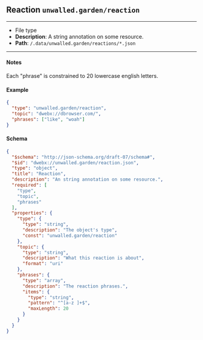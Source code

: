 ## Reaction `unwalled.garden/reaction`

---

 - File type
 - **Description**: A string annotation on some resource.
 - **Path**: `/.data/unwalled.garden/reactions/*.json`

---

#### Notes

Each "phrase" is constrained to 20 lowercase english letters.

#### Example

```json
{
  "type": "unwalled.garden/reaction",
  "topic": "dwebx://dbrowser.com/",
  "phrases": ["like", "woah"]
}
```

#### Schema

```json
{
  "$schema": "http://json-schema.org/draft-07/schema#",
  "$id": "dwebx://unwalled.garden/reaction.json",
  "type": "object",
  "title": "Reaction",
  "description": "An string annotation on some resource.",
  "required": [
    "type",
    "topic",
    "phrases"
  ],
  "properties": {
    "type": {
      "type": "string",
      "description": "The object's type",
      "const": "unwalled.garden/reaction"
    },
    "topic": {
      "type": "string",
      "description": "What this reaction is about",
      "format": "uri"
    },
    "phrases": {
      "type": "array",
      "description": "The reaction phrases.",
      "items": {
        "type": "string",
        "pattern": "^[a-z ]+$",
        "maxLength": 20
      }
    }
  }
}
```